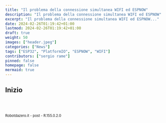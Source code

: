 ```yaml
---
title: "Il problema della connessione simultanea WIFI ed ESPNOW"
description: "Il problema della connessione simultanea WIFI ed ESPNOW"
excerpt: "Il problema della connessione simultanea WIFI ed ESPNOW..."
date: 2024-02-26T01:19:42+01:00
lastmod: 2024-02-26T01:19:42+01:00
draft: true
weight: 50
images: ["header.jpeg"]
categories: ["News"]
tags: ["ESP32", "PlatformIO", "ESPNOW", "WIFI"]
contributors: ["sergio rame"]
pinned: false
homepage: false
mermaid: true
---
```




<!-- https://randomnerdtutorials.com/esp32-esp-now-wi-fi-web-server/  -->

## Inizio

<br>
<br>
<p style="font-size: 0.80em;">Robotdazero.it - post - R.155.0.2.0</p>
